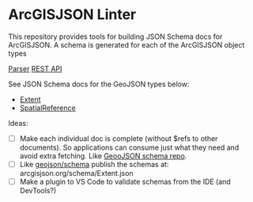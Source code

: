 # ArcGISJSON Linter
This repository provides tools for building JSON Schema docs for ArcGISJSON. A schema is generated for each of the ArcGISJSON object types

[Parser](./index.html)
[REST API](./rest-api.html)

See JSON Schema docs for the GeoJSON types below:

-   [Extent](./extent.schema.json)
-   [SpatialReference](./spatial.reference.schema.json)

Ideas:

- [ ] Make each individual doc is complete (without $refs to other documents). So applications can consume just what they need and avoid extra fetching. Like [GeooJSON schema repo](https://github.com/geojson/schema).
- [ ] Like [geojson/schema](https://github.com/geojson/schema) publish the schemas at: arcgisjson.org/schema/Extent.json
- [ ] Make a plugin to VS Code to validate schemas from the IDE (and DevTools?)
